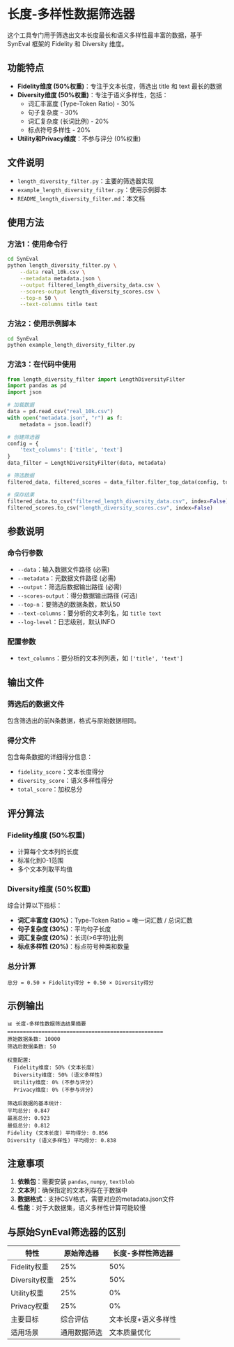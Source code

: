 # 长度-多样性数据筛选器

这个工具专门用于筛选出文本长度最长和语义多样性最丰富的数据，基于 SynEval 框架的 Fidelity 和 Diversity 维度。

## 功能特点

- **Fidelity维度 (50%权重)**：专注于文本长度，筛选出 title 和 text 最长的数据
- **Diversity维度 (50%权重)**：专注于语义多样性，包括：
  - 词汇丰富度 (Type-Token Ratio) - 30%
  - 句子复杂度 - 30%
  - 词汇复杂度 (长词比例) - 20%
  - 标点符号多样性 - 20%
- **Utility和Privacy维度**：不参与评分 (0%权重)

## 文件说明

- `length_diversity_filter.py`：主要的筛选器实现
- `example_length_diversity_filter.py`：使用示例脚本
- `README_length_diversity_filter.md`：本文档

## 使用方法

### 方法1：使用命令行

```bash
cd SynEval
python length_diversity_filter.py \
    --data real_10k.csv \
    --metadata metadata.json \
    --output filtered_length_diversity_data.csv \
    --scores-output length_diversity_scores.csv \
    --top-n 50 \
    --text-columns title text
```

### 方法2：使用示例脚本

```bash
cd SynEval
python example_length_diversity_filter.py
```

### 方法3：在代码中使用

```python
from length_diversity_filter import LengthDiversityFilter
import pandas as pd
import json

# 加载数据
data = pd.read_csv("real_10k.csv")
with open("metadata.json", "r") as f:
    metadata = json.load(f)

# 创建筛选器
config = {
    'text_columns': ['title', 'text']
}
data_filter = LengthDiversityFilter(data, metadata)

# 筛选数据
filtered_data, filtered_scores = data_filter.filter_top_data(config, top_n=50)

# 保存结果
filtered_data.to_csv("filtered_length_diversity_data.csv", index=False)
filtered_scores.to_csv("length_diversity_scores.csv", index=False)
```

## 参数说明

### 命令行参数

- `--data`：输入数据文件路径 (必需)
- `--metadata`：元数据文件路径 (必需)
- `--output`：筛选后数据输出路径 (必需)
- `--scores-output`：得分数据输出路径 (可选)
- `--top-n`：要筛选的数据条数，默认50
- `--text-columns`：要分析的文本列名，如 `title text`
- `--log-level`：日志级别，默认INFO

### 配置参数

- `text_columns`：要分析的文本列列表，如 `['title', 'text']`

## 输出文件

### 筛选后的数据文件
包含筛选出的前N条数据，格式与原始数据相同。

### 得分文件
包含每条数据的详细得分信息：
- `fidelity_score`：文本长度得分
- `diversity_score`：语义多样性得分
- `total_score`：加权总分

## 评分算法

### Fidelity维度 (50%权重)
- 计算每个文本列的长度
- 标准化到0-1范围
- 多个文本列取平均值

### Diversity维度 (50%权重)
综合计算以下指标：
- **词汇丰富度 (30%)**：Type-Token Ratio = 唯一词汇数 / 总词汇数
- **句子复杂度 (30%)**：平均句子长度
- **词汇复杂度 (20%)**：长词(>6字符)比例
- **标点多样性 (20%)**：标点符号种类和数量

### 总分计算
```
总分 = 0.50 × Fidelity得分 + 0.50 × Diversity得分
```

## 示例输出

```
📊 长度-多样性数据筛选结果摘要
==================================================
原始数据条数: 10000
筛选后数据条数: 50

权重配置:
  Fidelity维度: 50% (文本长度)
  Diversity维度: 50% (语义多样性)
  Utility维度: 0% (不参与评分)
  Privacy维度: 0% (不参与评分)

筛选后数据的基本统计:
平均总分: 0.847
最高总分: 0.923
最低总分: 0.812
Fidelity (文本长度) 平均得分: 0.856
Diversity (语义多样性) 平均得分: 0.838
```

## 注意事项

1. **依赖包**：需要安装 `pandas`, `numpy`, `textblob`
2. **文本列**：确保指定的文本列存在于数据中
3. **数据格式**：支持CSV格式，需要对应的metadata.json文件
4. **性能**：对于大数据集，语义多样性计算可能较慢

## 与原始SynEval筛选器的区别

| 特性 | 原始筛选器 | 长度-多样性筛选器 |
|------|------------|-------------------|
| Fidelity权重 | 25% | 50% |
| Diversity权重 | 25% | 50% |
| Utility权重 | 25% | 0% |
| Privacy权重 | 25% | 0% |
| 主要目标 | 综合评估 | 文本长度+语义多样性 |
| 适用场景 | 通用数据筛选 | 文本质量优化 | 